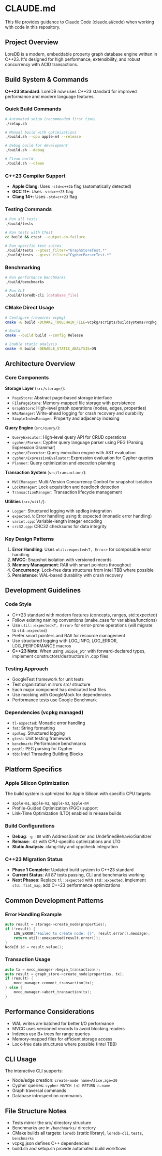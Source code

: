 # CLAUDE.md

This file provides guidance to Claude Code (claude.ai/code) when working with code in this repository.

## Project Overview

LoreDB is a modern, embeddable property graph database engine written in C++23. It's designed for high performance, extensibility, and robust concurrency with ACID transactions.

## Build System & Commands

**C++23 Standard**: LoreDB now uses C++23 standard for improved performance and modern language features.

### Quick Build Commands
```bash
# Automated setup (recommended first time)
./setup.sh

# Manual build with optimizations
./build.sh --cpu apple-m4 --release

# Debug build for development
./build.sh --debug

# Clean build
./build.sh --clean
```

### C++23 Compiler Support
- **Apple Clang**: Uses `-std=c++2b` flag (automatically detected)
- **GCC 11+**: Uses `-std=c++23` flag
- **Clang 14+**: Uses `-std=c++23` flag

### Testing Commands
```bash
# Run all tests
./build/tests

# Run tests with CTest
cd build && ctest --output-on-failure

# Run specific test suites
./build/tests --gtest_filter="GraphStoreTest.*"
./build/tests --gtest_filter="CypherParserTest.*"
```

### Benchmarking
```bash
# Run performance benchmarks
./build/benchmarks

# Run CLI
./build/loredb-cli [database_file]
```

### CMake Direct Usage
```bash
# Configure (requires vcpkg)
cmake -B build -DCMAKE_TOOLCHAIN_FILE=vcpkg/scripts/buildsystems/vcpkg.cmake

# Build
cmake --build build --config Release

# Enable static analysis
cmake -B build -DENABLE_STATIC_ANALYSIS=ON
```

## Architecture Overview

### Core Components

**Storage Layer** (`src/storage/`):
- `PageStore`: Abstract page-based storage interface
- `FilePageStore`: Memory-mapped file storage with persistence
- `GraphStore`: High-level graph operations (nodes, edges, properties)
- `WALManager`: Write-ahead logging for crash recovery and durability
- `SimpleIndexManager`: Property and adjacency indexing

**Query Engine** (`src/query/`):
- `QueryExecutor`: High-level query API for CRUD operations
- `cypher/Parser`: Cypher query language parser using PEG (Parsing Expression Grammar)
- `cypher/Executor`: Query execution engine with AST evaluation
- `cypher/ExpressionEvaluator`: Expression evaluation for Cypher queries
- `Planner`: Query optimization and execution planning

**Transaction System** (`src/transaction/`):
- `MVCCManager`: Multi-Version Concurrency Control for snapshot isolation
- `LockManager`: Lock acquisition and deadlock detection
- `TransactionManager`: Transaction lifecycle management

**Utilities** (`src/util/`):
- `Logger`: Structured logging with spdlog integration
- `expected.h`: Error handling using tl::expected (monadic error handling)
- `varint.cpp`: Variable-length integer encoding
- `crc32.cpp`: CRC32 checksums for data integrity

### Key Design Patterns

1. **Error Handling**: Uses `util::expected<T, Error>` for composable error handling
2. **MVCC**: Snapshot isolation with versioned records
3. **Memory Management**: RAII with smart pointers throughout
4. **Concurrency**: Lock-free data structures from Intel TBB where possible
5. **Persistence**: WAL-based durability with crash recovery

## Development Guidelines

### Code Style
- C++23 standard with modern features (concepts, ranges, std::expected)
- Follow existing naming conventions (snake_case for variables/functions)
- Use `util::expected<T, Error>` for error-prone operations (will migrate to `std::expected`)
- Prefer smart pointers and RAII for resource management
- Use structured logging with LOG_INFO, LOG_ERROR, LOG_PERFORMANCE macros
- **C++23 Note**: When using `unique_ptr` with forward-declared types, implement constructors/destructors in .cpp files

### Testing Approach
- GoogleTest framework for unit tests
- Test organization mirrors src/ structure
- Each major component has dedicated test files
- Use mocking with GoogleMock for dependencies
- Performance tests use Google Benchmark

### Dependencies (vcpkg managed)
- `tl-expected`: Monadic error handling
- `fmt`: String formatting
- `spdlog`: Structured logging
- `gtest`: Unit testing framework
- `benchmark`: Performance benchmarks
- `pegtl`: PEG parsing for Cypher
- `tbb`: Intel Threading Building Blocks

## Platform Specifics

### Apple Silicon Optimization
The build system is optimized for Apple Silicon with specific CPU targets:
- `apple-m1`, `apple-m2`, `apple-m3`, `apple-m4`
- Profile-Guided Optimization (PGO) support
- Link-Time Optimization (LTO) enabled in release builds

### Build Configurations
- **Debug**: `-g -O0` with AddressSanitizer and UndefinedBehaviorSanitizer
- **Release**: `-O3` with CPU-specific optimizations and LTO
- **Static Analysis**: clang-tidy and cppcheck integration

### C++23 Migration Status
- **Phase 1 Complete**: Updated build system to C++23 standard
- **Current Status**: All 87 tests passing, CLI and benchmarks working
- **Next Phases**: Replace `tl::expected` with `std::expected`, implement `std::flat_map`, add C++23 performance optimizations

## Common Development Patterns

### Error Handling Example
```cpp
auto result = storage->create_node(properties);
if (!result) {
    LOG_ERROR("Failed to create node: {}", result.error().message);
    return util::unexpected(result.error());
}
NodeId id = result.value();
```

### Transaction Usage
```cpp
auto tx = mvcc_manager->begin_transaction();
auto result = graph_store->create_node(properties, tx);
if (result) {
    mvcc_manager->commit_transaction(tx);
} else {
    mvcc_manager->abort_transaction(tx);
}
```

## Performance Considerations

- WAL writes are batched for better I/O performance
- MVCC uses versioned records to avoid blocking readers
- Indexes use B+ trees for range queries
- Memory-mapped files for efficient storage access
- Lock-free data structures where possible (Intel TBB)

## CLI Usage

The interactive CLI supports:
- Node/edge creation: `create-node name=Alice,age=30`
- Cypher queries: `cypher MATCH (n) RETURN n.name`
- Graph traversal commands
- Database introspection commands

## File Structure Notes

- Tests mirror the src/ directory structure
- Benchmarks are in `/benchmarks/` directory
- CMake builds all targets: `loredb` (static library), `loredb-cli`, `tests`, `benchmarks`
- vcpkg.json defines C++ dependencies
- build.sh and setup.sh provide automated build workflows